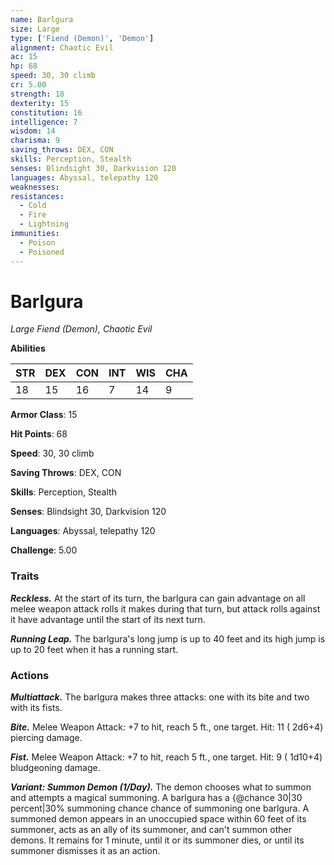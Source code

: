 ```yaml
---
name: Barlgura
size: Large
type: ['Fiend (Demon)', 'Demon']
alignment: Chaotic Evil
ac: 15
hp: 68
speed: 30, 30 climb
cr: 5.00
strength: 18
dexterity: 15
constitution: 16
intelligence: 7
wisdom: 14
charisma: 9
saving_throws: DEX, CON
skills: Perception, Stealth
senses: Blindsight 30, Darkvision 120
languages: Abyssal, telepathy 120
weaknesses:
resistances:
  - Cold
  - Fire
  - Lightning
immunities:
  - Poison
  - Poisoned
---
```


# Barlgura

*Large Fiend (Demon), Chaotic Evil*

**Abilities**

| STR | DEX | CON | INT | WIS | CHA |
| --- | --- | --- | --- | --- | --- |
| 18 | 15 | 16 | 7 | 14 | 9 |

**Armor Class**: 15

**Hit Points**: 68

**Speed**: 30, 30 climb

**Saving Throws**: DEX, CON

**Skills**: Perception, Stealth

**Senses**: Blindsight 30, Darkvision 120

**Languages**: Abyssal, telepathy 120

**Challenge**: 5.00


### Traits
***Reckless.*** At the start of its turn, the barlgura can gain advantage on all melee weapon attack rolls it makes during that turn, but attack rolls against it have advantage until the start of its next turn.

***Running Leap.*** The barlgura's long jump is up to 40 feet and its high jump is up to 20 feet when it has a running start.


### Actions
***Multiattack.*** The barlgura makes three attacks: one with its bite and two with its fists.

***Bite.*** Melee Weapon Attack:  +7 to hit, reach 5 ft., one target. Hit: 11 ( 2d6+4) piercing damage.

***Fist.*** Melee Weapon Attack:  +7 to hit, reach 5 ft., one target. Hit: 9 ( 1d10+4) bludgeoning damage.

***Variant: Summon Demon (1/Day).*** The demon chooses what to summon and attempts a magical summoning. A barlgura has a {@chance 30|30 percent|30% summoning chance chance of summoning one barlgura. A summoned demon appears in an unoccupied space within 60 feet of its summoner, acts as an ally of its summoner, and can't summon other demons. It remains for 1 minute, until it or its summoner dies, or until its summoner dismisses it as an action.

